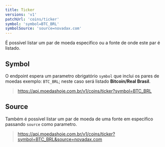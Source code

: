 ```yaml
---
title: Ticker
versions: 'v1'
patchUrl: 'coins/ticker'
symbol: 'symbol=BTC_BRL'
symbolSource: 'source=novadax.com'
---
```


É possível listar um par de moeda especifico ou a fonte de onde este par é listado.

## Symbol

O endpoint espera um parametro obrigatório `symbol` que inclui os pares de moedas exemplo: `BTC_BRL`; neste caso será listado **Bitcoin/Real Brasil**.

> https://api.moedashoje.com.br/v1/coins/ticker?symbol=BTC_BRL


## Source

Também é possível listar um par de moeda de uma fonte em especifico passando `source` como parametro.

> https://api.moedashoje.com.br/v1/coins/ticker?symbol=BTC_BRL&source=novadax.com
